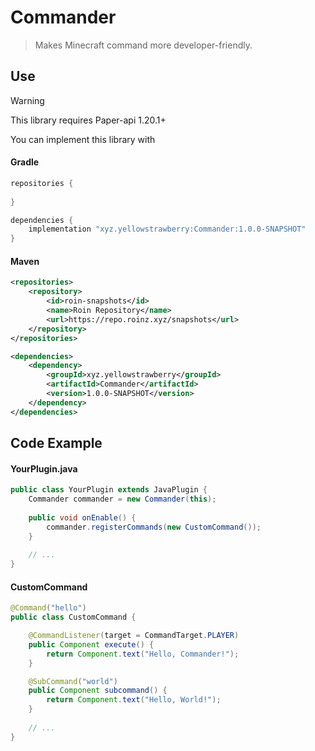 # Commander
> Makes Minecraft command more developer-friendly.


## Use
> [!WARNING]
> This library requires Paper-api 1.20.1+

You can implement this library with
#### Gradle
```groovy
repositories {
    
}

dependencies {
    implementation "xyz.yellowstrawberry:Commander:1.0.0-SNAPSHOT"
}
```

#### Maven
```xml
<repositories>
    <repository>
        <id>roin-snapshots</id>
        <name>Roin Repository</name>
        <url>https://repo.roinz.xyz/snapshots</url>
    </repository>
</repositories>

<dependencies>
    <dependency>
        <groupId>xyz.yellowstrawberry</groupId>
        <artifactId>Commander</artifactId>
        <version>1.0.0-SNAPSHOT</version>
    </dependency>
</dependencies>
```

## Code Example
#### YourPlugin.java
```java
public class YourPlugin extends JavaPlugin {
    Commander commander = new Commander(this);
    
    public void onEnable() {
        commander.registerCommands(new CustomCommand());
    }
    
    // ...
}
```

#### CustomCommand

```java
@Command("hello")
public class CustomCommand {

    @CommandListener(target = CommandTarget.PLAYER)
    public Component execute() {
        return Component.text("Hello, Commander!");
    }

    @SubCommand("world")
    public Component subcommand() {
        return Component.text("Hello, World!");
    }
    
    // ...
}
```